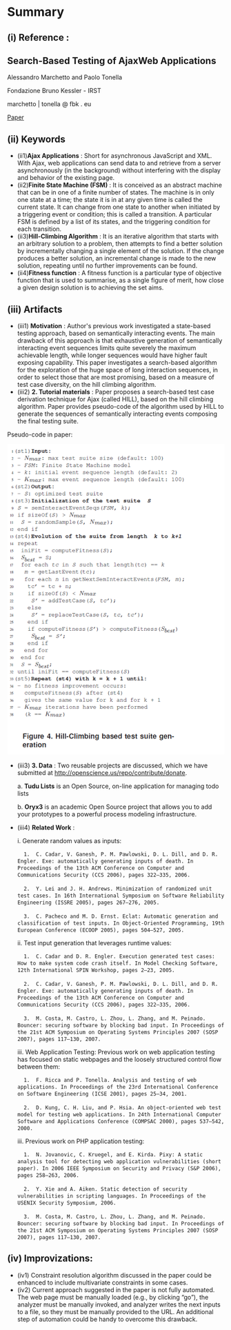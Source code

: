 # Summary 
## (i) Reference : 
## Search-Based Testing of AjaxWeb Applications
Alessandro Marchetto and Paolo Tonella

Fondazione Bruno Kessler - IRST

marchetto | tonella @ fbk . eu


[Paper](https://scholar.google.com/scholar?q=Search-Based+Testing+of+AjaxWeb+Applications&btnG=&hl=en&as_sdt=0%2C34)

## (ii) Keywords
  * (ii1)**Ajax Applications** : Short for asynchronous JavaScript and XML. With Ajax, web applications can send data to and retrieve from a server asynchronously (in the background) without interfering with the display and behavior of the existing page. 
  * (ii2)**Finite State Machine (FSM)** : It is conceived as an abstract machine that can be in one of a finite number of states. The machine is in only one state at a time; the state it is in at any given time is called the current state. It can change from one state to another when initiated by a triggering event or condition; this is called a transition. A particular FSM is defined by a list of its states, and the triggering condition for each transition.
  * (ii3)**Hill-Climbing Algorithm** : It is an iterative algorithm that starts with an arbitrary solution to a problem, then attempts to find a better solution by incrementally changing a single element of the solution. If the change produces a better solution, an incremental change is made to the new solution, repeating until no further improvements can be found.
  * (ii4)**Fitness function**  : A fitness function is a particular type of objective function that is used to summarise, as a single figure of merit, how close a given design solution is to achieving the set aims.

## (iii) Artifacts
* (iii1) **Motivation** : Author's previous work investigated a state-based testing approach, based on semantically interacting events. The main drawback of this approach is that exhaustive generation of semantically interacting event sequences limits quite severely the maximum achievable length, while longer sequences would have higher fault exposing capability. This paper investigates a search-based algorithm for the exploration of the huge space of long interaction sequences, in order to select those that are most promising, based on a measure of test case diversity, on the hill climbing algorithm. 
* (iii2) **2.	Tutorial materials** : Paper proposes a search-based test case derivation technique for Ajax (called HILL), based on the hill climbing algorithm. Paper provides pseudo-code of the algorithm used by HILL to generate the sequences of semantically interacting events composing the final testing suite. 

Pseudo-code in paper:

![code](images/hill.png)

* (iii3) **3.	Data** : Two reusable projects are discussed, which we have submitted  at http://openscience.us/repo/contribute/donate.

    a.	**Tudu Lists** is an Open Source, on-line application for managing todo lists

    b.	**Oryx3** is an academic Open Source project that allows you to add your prototypes to a powerful process modeling infrastructure.

* (iii4) **Related Work** : 

    i.	Generate random values as inputs:
    
        1.	C. Cadar, V. Ganesh, P. M. Pawlowski, D. L. Dill, and D. R. Engler. Exe: automatically generating inputs of death. In Proceedings of the 13th ACM Conference on Computer and Communications Security (CCS 2006), pages 322–335, 2006.
      
        2.	Y. Lei and J. H. Andrews. Minimization of randomized unit test cases. In 16th International Symposium on Software Reliability Engineering (ISSRE 2005), pages 267–276, 2005.
      
        3.	C. Pacheco and M. D. Ernst. Eclat: Automatic generation and classification of test inputs. In Object-Oriented Programming, 19th European Conference (ECOOP 2005), pages 504–527, 2005.

    ii.	Test input generation that leverages runtime values:
    
        1.	C. Cadar and D. R. Engler. Execution generated test cases: How to make system code crash itself. In Model Checking Software, 12th International SPIN Workshop, pages 2–23, 2005.
      
        2.	C. Cadar, V. Ganesh, P. M. Pawlowski, D. L. Dill, and D. R. Engler. Exe: automatically generating inputs of death. In Proceedings of the 13th ACM Conference on Computer and Communications Security (CCS 2006), pages 322–335, 2006.

        3.	M. Costa, M. Castro, L. Zhou, L. Zhang, and M. Peinado. Bouncer: securing software by blocking bad input. In Proceedings of the 21st ACM Symposium on Operating Systems Principles 2007 (SOSP 2007), pages 117–130, 2007.

    iii. Web Application Testing: Previous work on web application testing has focused on static webpages and the loosely
    structured control flow between them: 
    
        1.	F. Ricca and P. Tonella. Analysis and testing of web applications. In Proceedings of the 23rd International Conference on Software Engineering (ICSE 2001), pages 25–34, 2001.
    
        2.	D. Kung, C. H. Liu, and P. Hsia. An object-oriented web test model for testing web applications. In 24th International Computer Software and Applications Conference (COMPSAC 2000), pages 537–542, 2000.

    iii. Previous work on PHP application testing:
    
        1.	N. Jovanovic, C. Kruegel, and E. Kirda. Pixy: A static analysis tool for detecting web application vulnerabilities (short paper). In 2006 IEEE Symposium on Security and Privacy (S&P 2006), pages 258–263, 2006.
    
        2.	Y. Xie and A. Aiken. Static detection of security vulnerabilities in scripting languages. In Proceedings of the USENIX Security Symposium, 2006.

        3.	M. Costa, M. Castro, L. Zhou, L. Zhang, and M. Peinado. Bouncer: securing software by blocking bad input. In Proceedings of the 21st ACM Symposium on Operating Systems Principles 2007 (SOSP 2007), pages 117–130, 2007.

## (iv) Improvizations:
  * (iv1) Constraint resolution algorithm discussed in the paper could be enhanced to include multivariate constraints in some cases.
  * (iv2) Current approach suggested in the paper is not fully automated. The web page must be manually loaded (e.g., by clicking “go”), the analyzer must be manually invoked, and analyzer writes the next inputs to a file, so they must be manually provided to the URL. An additional step of automation could be handy to overcome this drawback.




